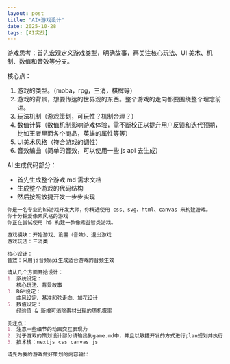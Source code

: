 ```yaml
---
layout: post
title: "AI+游戏设计"
date: 2025-10-28
tags: [AI实战]
---
```

游戏思考：首先宏观定义游戏类型，明确故事，再关注核心玩法、UI 美术、机制、数值和音效等分支。

核心点：

1. 游戏的类型。（moba，rpg，三消，棋牌等）
2. 游戏的背景，想要传达的世界观的东西。整个游戏的走向都要围绕整个理念前进。
3. 玩法机制（游戏策划，可玩性？机制合理？）
4. 数值计算（数值机制影响游戏体验，需不断校正以提升用户反馈和迭代预期，比如王者里面各个商品，英雄的属性等等）
5. UI美术风格（符合游戏的调性）
6. 音效编曲（简单的音效，可以使用一些 js api 去生成）

AI 生成代码部分：

- 首先生成整个游戏 md 需求文档
- 生成整个游戏的代码结构
- 然后按照敏捷开发一步步实现

```markdown
你是一名专业的h5游戏开发大师，你精通使用 css、svg、html、canvas 来构建游戏。
你十分钟爱像素风格的游戏
你正在尝试使用 h5 构建一款像素益智类游戏。

游戏模块：开始游戏、设置（音效）、退出游戏
游戏玩法：三消类

核心设计：
音效：采用js音频api生成适合游戏的音频生效

请从几个方面开始设计：
1. 系统设定：
   核心玩法、背景故事
3. BGM设定：
   曲风设定、基准和弦走向、加花设计
5. 数值设定：
   经验值 & 新增可消除素材出现的随机概率

关注点：
1. 注意一些细节的动画交互表现力
2. 对于游戏的策划设计部分请输出到game.md中，并且以敏捷开发的方式进行plan规划并执行
3. 技术栈：nextjs css canvas js

请先为我的游戏做好策划的内容输出

```
